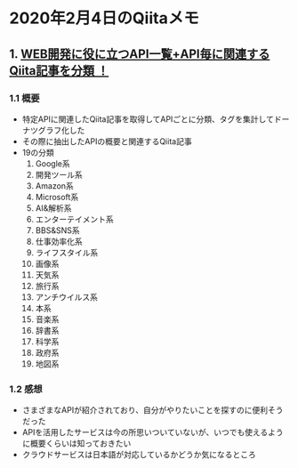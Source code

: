 # 2020年2月4日のQiitaメモ

## 1. [WEB開発に役に立つAPI一覧+API毎に関連するQiita記事を分類 ！](https://qiita.com/hamaup/items/cd7212aa1d0b1f0e37de)

### 1.1 概要

- 特定APIに関連したQiita記事を取得してAPIごとに分類、タグを集計してドーナツグラフ化した
- その際に抽出したAPIの概要と関連するQiita記事
- 19の分類
  1. Google系
  1. 開発ツール系
  1. Amazon系
  1. Microsoft系
  1. AI&解析系
  1. エンターテイメント系
  1. BBS&SNS系
  1. 仕事効率化系
  1. ライフスタイル系
  1. 画像系
  1. 天気系
  1. 旅行系
  1. アンチウイルス系
  1. 本系
  1. 音楽系
  1. 辞書系
  1. 科学系
  1. 政府系
  1. 地図系

### 1.2 感想

- さまざまなAPIが紹介されており、自分がやりたいことを探すのに便利そうだった
- APIを活用したサービスは今の所思いついていないが、いつでも使えるように概要くらいは知っておきたい
- クラウドサービスは日本語が対応しているかどうか気になるところ

